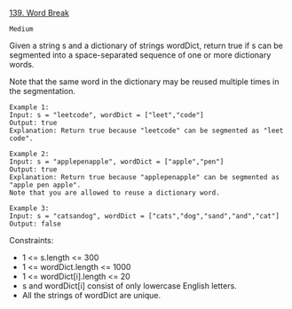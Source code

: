 [139. Word Break](https://leetcode.com/problems/word-break/)

`Medium`

Given a string s and a dictionary of strings wordDict, return true if s can be segmented into a space-separated sequence of one or more dictionary words.

Note that the same word in the dictionary may be reused multiple times in the segmentation.

```
Example 1:
Input: s = "leetcode", wordDict = ["leet","code"]
Output: true
Explanation: Return true because "leetcode" can be segmented as "leet code".

Example 2:
Input: s = "applepenapple", wordDict = ["apple","pen"]
Output: true
Explanation: Return true because "applepenapple" can be segmented as "apple pen apple".
Note that you are allowed to reuse a dictionary word.

Example 3:
Input: s = "catsandog", wordDict = ["cats","dog","sand","and","cat"]
Output: false
```

Constraints:

- 1 <= s.length <= 300
- 1 <= wordDict.length <= 1000
- 1 <= wordDict[i].length <= 20
- s and wordDict[i] consist of only lowercase English letters.
- All the strings of wordDict are unique.